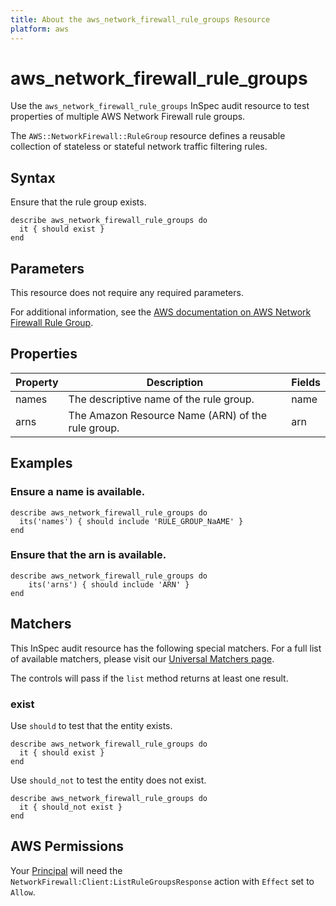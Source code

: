 ```yaml
---
title: About the aws_network_firewall_rule_groups Resource
platform: aws
---
```


# aws_network_firewall_rule_groups

Use the `aws_network_firewall_rule_groups` InSpec audit resource to test properties of multiple AWS Network Firewall rule groups.

The `AWS::NetworkFirewall::RuleGroup` resource defines a reusable collection of stateless or stateful network traffic filtering rules.

## Syntax

Ensure that the rule group exists.

    describe aws_network_firewall_rule_groups do
      it { should exist }
    end

## Parameters

This resource does not require any required parameters.

For additional information, see the [AWS documentation on AWS Network Firewall Rule Group](https://docs.aws.amazon.com/AWSCloudFormation/latest/UserGuide/aws-resource-networkfirewall-rulegroup.html).

## Properties

| Property | Description | Fields | 
| --- | --- | --- |
| names | The descriptive name of the rule group. | name |
| arns | The Amazon Resource Name (ARN) of the rule group. | arn |

## Examples

### Ensure a name is available.

    describe aws_network_firewall_rule_groups do
      its('names') { should include 'RULE_GROUP_NaAME' }
    end

### Ensure that the arn is available.

    describe aws_network_firewall_rule_groups do
        its('arns') { should include 'ARN' }
    end

## Matchers

This InSpec audit resource has the following special matchers. For a full list of available matchers, please visit our [Universal Matchers page](https://www.inspec.io/docs/reference/matchers/).

The controls will pass if the `list` method returns at least one result.

### exist

Use `should` to test that the entity exists.

    describe aws_network_firewall_rule_groups do
      it { should exist }
    end

Use `should_not` to test the entity does not exist.

    describe aws_network_firewall_rule_groups do
      it { should_not exist }
    end

## AWS Permissions

Your [Principal](https://docs.aws.amazon.com/IAM/latest/UserGuide/intro-structure.html#intro-structure-principal) will need the `NetworkFirewall:Client:ListRuleGroupsResponse` action with `Effect` set to `Allow`.
